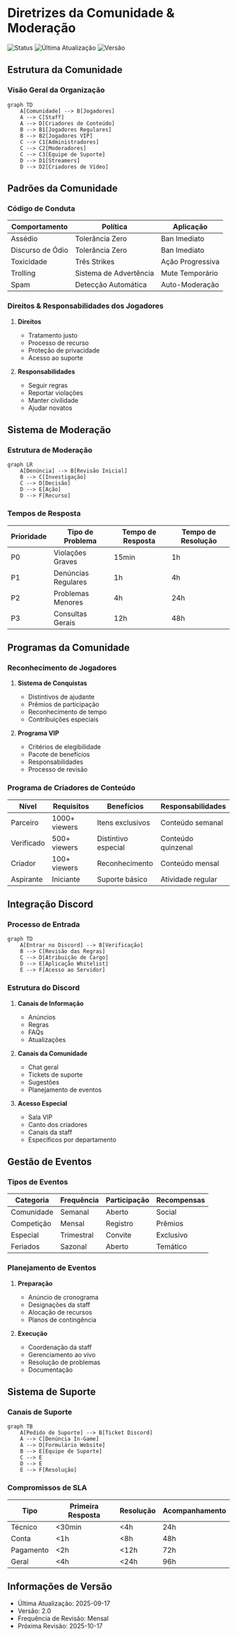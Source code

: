 # Diretrizes da Comunidade & Moderação

![Status](https://img.shields.io/badge/status-oficial-brightgreen)
![Última Atualização](https://img.shields.io/badge/última_atualização-2025--09--17-informational)
![Versão](https://img.shields.io/badge/versão-2.0-blue)

## Estrutura da Comunidade

### Visão Geral da Organização
```mermaid
graph TD
    A[Comunidade] --> B[Jogadores]
    A --> C[Staff]
    A --> D[Criadores de Conteúdo]
    B --> B1[Jogadores Regulares]
    B --> B2[Jogadores VIP]
    C --> C1[Administradores]
    C --> C2[Moderadores]
    C --> C3[Equipe de Suporte]
    D --> D1[Streamers]
    D --> D2[Criadores de Vídeo]
```

## Padrões da Comunidade

### Código de Conduta
| Comportamento | Política | Aplicação |
|--------------|----------|-----------|
| Assédio | Tolerância Zero | Ban Imediato |
| Discurso de Ódio | Tolerância Zero | Ban Imediato |
| Toxicidade | Três Strikes | Ação Progressiva |
| Trolling | Sistema de Advertência | Mute Temporário |
| Spam | Detecção Automática | Auto-Moderação |

### Direitos & Responsabilidades dos Jogadores
1. **Direitos**
   - Tratamento justo
   - Processo de recurso
   - Proteção de privacidade
   - Acesso ao suporte

2. **Responsabilidades**
   - Seguir regras
   - Reportar violações
   - Manter civilidade
   - Ajudar novatos

## Sistema de Moderação

### Estrutura de Moderação
```mermaid
graph LR
    A[Denúncia] --> B[Revisão Inicial]
    B --> C[Investigação]
    C --> D[Decisão]
    D --> E[Ação]
    D --> F[Recurso]
```

### Tempos de Resposta
| Prioridade | Tipo de Problema | Tempo de Resposta | Tempo de Resolução |
|------------|------------------|-------------------|-------------------|
| P0 | Violações Graves | 15min | 1h |
| P1 | Denúncias Regulares | 1h | 4h |
| P2 | Problemas Menores | 4h | 24h |
| P3 | Consultas Gerais | 12h | 48h |

## Programas da Comunidade

### Reconhecimento de Jogadores
1. **Sistema de Conquistas**
   - Distintivos de ajudante
   - Prêmios de participação
   - Reconhecimento de tempo
   - Contribuições especiais

2. **Programa VIP**
   - Critérios de elegibilidade
   - Pacote de benefícios
   - Responsabilidades
   - Processo de revisão

### Programa de Criadores de Conteúdo
| Nível | Requisitos | Benefícios | Responsabilidades |
|-------|------------|------------|-------------------|
| Parceiro | 1000+ viewers | Itens exclusivos | Conteúdo semanal |
| Verificado | 500+ viewers | Distintivo especial | Conteúdo quinzenal |
| Criador | 100+ viewers | Reconhecimento | Conteúdo mensal |
| Aspirante | Iniciante | Suporte básico | Atividade regular |

## Integração Discord

### Processo de Entrada
```mermaid
graph TD
    A[Entrar no Discord] --> B[Verificação]
    B --> C[Revisão das Regras]
    C --> D[Atribuição de Cargo]
    D --> E[Aplicação Whitelist]
    E --> F[Acesso ao Servidor]
```

### Estrutura do Discord
1. **Canais de Informação**
   - Anúncios
   - Regras
   - FAQs
   - Atualizações

2. **Canais da Comunidade**
   - Chat geral
   - Tickets de suporte
   - Sugestões
   - Planejamento de eventos

3. **Acesso Especial**
   - Sala VIP
   - Canto dos criadores
   - Canais da staff
   - Específicos por departamento

## Gestão de Eventos

### Tipos de Eventos
| Categoria | Frequência | Participação | Recompensas |
|-----------|------------|--------------|-------------|
| Comunidade | Semanal | Aberto | Social |
| Competição | Mensal | Registro | Prêmios |
| Especial | Trimestral | Convite | Exclusivo |
| Feriados | Sazonal | Aberto | Temático |

### Planejamento de Eventos
1. **Preparação**
   - Anúncio de cronograma
   - Designações da staff
   - Alocação de recursos
   - Planos de contingência

2. **Execução**
   - Coordenação da staff
   - Gerenciamento ao vivo
   - Resolução de problemas
   - Documentação

## Sistema de Suporte

### Canais de Suporte
```mermaid
graph TB
    A[Pedido de Suporte] --> B[Ticket Discord]
    A --> C[Denúncia In-Game]
    A --> D[Formulário Website]
    B --> E[Equipe de Suporte]
    C --> E
    D --> E
    E --> F[Resolução]
```

### Compromissos de SLA
| Tipo | Primeira Resposta | Resolução | Acompanhamento |
|------|------------------|------------|----------------|
| Técnico | <30min | <4h | 24h |
| Conta | <1h | <8h | 48h |
| Pagamento | <2h | <12h | 72h |
| Geral | <4h | <24h | 96h |

## Informações de Versão
- Última Atualização: 2025-09-17
- Versão: 2.0
- Frequência de Revisão: Mensal
- Próxima Revisão: 2025-10-17

